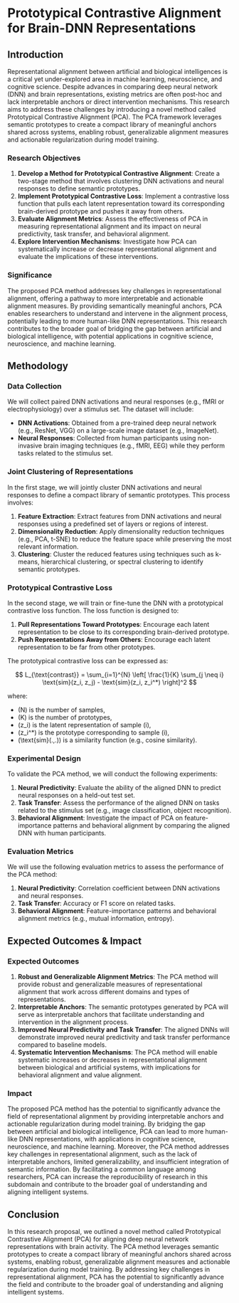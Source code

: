 # Prototypical Contrastive Alignment for Brain-DNN Representations

## Introduction

Representational alignment between artificial and biological intelligences is a critical yet under-explored area in machine learning, neuroscience, and cognitive science. Despite advances in comparing deep neural network (DNN) and brain representations, existing metrics are often post-hoc and lack interpretable anchors or direct intervention mechanisms. This research aims to address these challenges by introducing a novel method called Prototypical Contrastive Alignment (PCA). The PCA framework leverages semantic prototypes to create a compact library of meaningful anchors shared across systems, enabling robust, generalizable alignment measures and actionable regularization during model training.

### Research Objectives

1. **Develop a Method for Prototypical Contrastive Alignment**: Create a two-stage method that involves clustering DNN activations and neural responses to define semantic prototypes.
2. **Implement Prototypical Contrastive Loss**: Implement a contrastive loss function that pulls each latent representation toward its corresponding brain-derived prototype and pushes it away from others.
3. **Evaluate Alignment Metrics**: Assess the effectiveness of PCA in measuring representational alignment and its impact on neural predictivity, task transfer, and behavioral alignment.
4. **Explore Intervention Mechanisms**: Investigate how PCA can systematically increase or decrease representational alignment and evaluate the implications of these interventions.

### Significance

The proposed PCA method addresses key challenges in representational alignment, offering a pathway to more interpretable and actionable alignment measures. By providing semantically meaningful anchors, PCA enables researchers to understand and intervene in the alignment process, potentially leading to more human-like DNN representations. This research contributes to the broader goal of bridging the gap between artificial and biological intelligence, with potential applications in cognitive science, neuroscience, and machine learning.

## Methodology

### Data Collection

We will collect paired DNN activations and neural responses (e.g., fMRI or electrophysiology) over a stimulus set. The dataset will include:

- **DNN Activations**: Obtained from a pre-trained deep neural network (e.g., ResNet, VGG) on a large-scale image dataset (e.g., ImageNet).
- **Neural Responses**: Collected from human participants using non-invasive brain imaging techniques (e.g., fMRI, EEG) while they perform tasks related to the stimulus set.

### Joint Clustering of Representations

In the first stage, we will jointly cluster DNN activations and neural responses to define a compact library of semantic prototypes. This process involves:

1. **Feature Extraction**: Extract features from DNN activations and neural responses using a predefined set of layers or regions of interest.
2. **Dimensionality Reduction**: Apply dimensionality reduction techniques (e.g., PCA, t-SNE) to reduce the feature space while preserving the most relevant information.
3. **Clustering**: Cluster the reduced features using techniques such as k-means, hierarchical clustering, or spectral clustering to identify semantic prototypes.

### Prototypical Contrastive Loss

In the second stage, we will train or fine-tune the DNN with a prototypical contrastive loss function. The loss function is designed to:

1. **Pull Representations Toward Prototypes**: Encourage each latent representation to be close to its corresponding brain-derived prototype.
2. **Push Representations Away from Others**: Encourage each latent representation to be far from other prototypes.

The prototypical contrastive loss can be expressed as:

$$
L_{\text{contrast}} = \sum_{i=1}^{N} \left[ \frac{1}{K} \sum_{j \neq i} \text{sim}(z_i, z_j) - \text{sim}(z_i, z_i^*) \right]^2
$$

where:
- \(N\) is the number of samples,
- \(K\) is the number of prototypes,
- \(z_i\) is the latent representation of sample \(i\),
- \(z_i^*\) is the prototype corresponding to sample \(i\),
- \(\text{sim}(.,.)\) is a similarity function (e.g., cosine similarity).

### Experimental Design

To validate the PCA method, we will conduct the following experiments:

1. **Neural Predictivity**: Evaluate the ability of the aligned DNN to predict neural responses on a held-out test set.
2. **Task Transfer**: Assess the performance of the aligned DNN on tasks related to the stimulus set (e.g., image classification, object recognition).
3. **Behavioral Alignment**: Investigate the impact of PCA on feature-importance patterns and behavioral alignment by comparing the aligned DNN with human participants.

### Evaluation Metrics

We will use the following evaluation metrics to assess the performance of the PCA method:

1. **Neural Predictivity**: Correlation coefficient between DNN activations and neural responses.
2. **Task Transfer**: Accuracy or F1 score on related tasks.
3. **Behavioral Alignment**: Feature-importance patterns and behavioral alignment metrics (e.g., mutual information, entropy).

## Expected Outcomes & Impact

### Expected Outcomes

1. **Robust and Generalizable Alignment Metrics**: The PCA method will provide robust and generalizable measures of representational alignment that work across different domains and types of representations.
2. **Interpretable Anchors**: The semantic prototypes generated by PCA will serve as interpretable anchors that facilitate understanding and intervention in the alignment process.
3. **Improved Neural Predictivity and Task Transfer**: The aligned DNNs will demonstrate improved neural predictivity and task transfer performance compared to baseline models.
4. **Systematic Intervention Mechanisms**: The PCA method will enable systematic increases or decreases in representational alignment between biological and artificial systems, with implications for behavioral alignment and value alignment.

### Impact

The proposed PCA method has the potential to significantly advance the field of representational alignment by providing interpretable anchors and actionable regularization during model training. By bridging the gap between artificial and biological intelligence, PCA can lead to more human-like DNN representations, with applications in cognitive science, neuroscience, and machine learning. Moreover, the PCA method addresses key challenges in representational alignment, such as the lack of interpretable anchors, limited generalizability, and insufficient integration of semantic information. By facilitating a common language among researchers, PCA can increase the reproducibility of research in this subdomain and contribute to the broader goal of understanding and aligning intelligent systems.

## Conclusion

In this research proposal, we outlined a novel method called Prototypical Contrastive Alignment (PCA) for aligning deep neural network representations with brain activity. The PCA method leverages semantic prototypes to create a compact library of meaningful anchors shared across systems, enabling robust, generalizable alignment measures and actionable regularization during model training. By addressing key challenges in representational alignment, PCA has the potential to significantly advance the field and contribute to the broader goal of understanding and aligning intelligent systems.